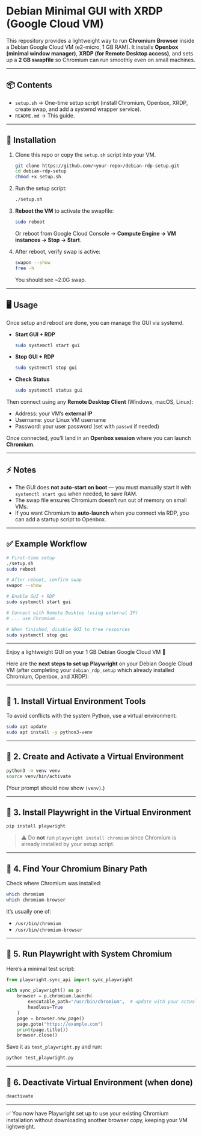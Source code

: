 # Debian Minimal GUI with XRDP (Google Cloud VM)

This repository provides a lightweight way to run **Chromium Browser** inside a Debian Google Cloud VM (e2-micro, 1 GB RAM). It installs **Openbox (minimal window manager)**, **XRDP (for Remote Desktop access)**, and sets up a **2 GB swapfile** so Chromium can run smoothly even on small machines.

---

## 📦 Contents
- `setup.sh` → One-time setup script (install Chromium, Openbox, XRDP, create swap, and add a systemd wrapper service).
- `README.md` → This guide.

---

## 🚀 Installation

1. Clone this repo or copy the `setup.sh` script into your VM.

   ```bash
   git clone https://github.com/<your-repo>/debian-rdp-setup.git
   cd debian-rdp-setup
   chmod +x setup.sh
   ```

2. Run the setup script:

   ```bash
   ./setup.sh
   ```

3. **Reboot the VM** to activate the swapfile:

   ```bash
   sudo reboot
   ```

   Or reboot from Google Cloud Console → **Compute Engine → VM instances → Stop → Start**.

4. After reboot, verify swap is active:

   ```bash
   swapon --show
   free -h
   ```

   You should see ~2.0G swap.

---

## 🖥️ Usage

Once setup and reboot are done, you can manage the GUI via systemd.

- **Start GUI + RDP**
  ```bash
  sudo systemctl start gui
  ```

- **Stop GUI + RDP**
  ```bash
  sudo systemctl stop gui
  ```

- **Check Status**
  ```bash
  sudo systemctl status gui
  ```

Then connect using any **Remote Desktop Client** (Windows, macOS, Linux):
- Address: your VM’s **external IP**
- Username: your Linux VM username
- Password: your user password (set with `passwd` if needed)

Once connected, you’ll land in an **Openbox session** where you can launch **Chromium**.

---

## ⚡ Notes
- The GUI does **not auto-start on boot** — you must manually start it with `systemctl start gui` when needed, to save RAM.
- The swap file ensures Chromium doesn’t run out of memory on small VMs.
- If you want Chromium to **auto-launch** when you connect via RDP, you can add a startup script to Openbox.

---

## ✅ Example Workflow

```bash
# First-time setup
./setup.sh
sudo reboot

# After reboot, confirm swap
swapon --show

# Enable GUI + RDP
sudo systemctl start gui

# Connect with Remote Desktop (using external IP)
# ... use Chromium ...

# When finished, disable GUI to free resources
sudo systemctl stop gui
```

---

Enjoy a lightweight GUI on your 1 GB Debian Google Cloud VM 🚀

Here are the **next steps to set up Playwright** on your Debian Google Cloud VM (after completing your `debian_rdp_setup` which already installed Chromium, Openbox, and XRDP):

---

## 🔹 1. Install Virtual Environment Tools

To avoid conflicts with the system Python, use a virtual environment:

```bash
sudo apt update
sudo apt install -y python3-venv
```

---

## 🔹 2. Create and Activate a Virtual Environment

```bash
python3 -m venv venv
source venv/bin/activate
```

(Your prompt should now show `(venv)`.)

---

## 🔹 3. Install Playwright in the Virtual Environment

```bash
pip install playwright
```

> ⚠️ Do **not** run `playwright install chromium` since Chromium is already installed by your setup script.

---

## 🔹 4. Find Your Chromium Binary Path

Check where Chromium was installed:

```bash
which chromium
which chromium-browser
```

It’s usually one of:

* `/usr/bin/chromium`
* `/usr/bin/chromium-browser`

---

## 🔹 5. Run Playwright with System Chromium

Here’s a minimal test script:

```python
from playwright.sync_api import sync_playwright

with sync_playwright() as p:
    browser = p.chromium.launch(
        executable_path="/usr/bin/chromium",  # update with your actual path
        headless=True
    )
    page = browser.new_page()
    page.goto("https://example.com")
    print(page.title())
    browser.close()
```

Save it as `test_playwright.py` and run:

```bash
python test_playwright.py
```

---

## 🔹 6. Deactivate Virtual Environment (when done)

```bash
deactivate
```

---

✅ You now have Playwright set up to use your existing Chromium installation without downloading another browser copy, keeping your VM lightweight.
